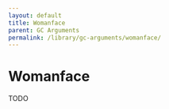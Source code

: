 ```yaml
---
layout: default
title: Womanface
parent: GC Arguments
permalink: /library/gc-arguments/womanface/
---
```


# Womanface

TODO

